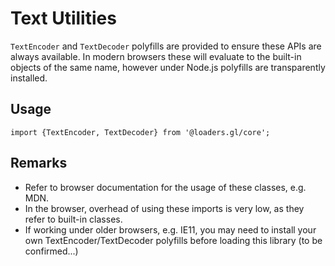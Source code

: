 # Text Utilities

`TextEncoder` and `TextDecoder` polyfills are provided to ensure these APIs are always available. In modern browsers these will evaluate to the built-in objects of the same name, however under Node.js polyfills are transparently installed.

## Usage

```
import {TextEncoder, TextDecoder} from '@loaders.gl/core';
```

## Remarks

* Refer to browser documentation for the usage of these classes, e.g. MDN.
* In the browser, overhead of using these imports is very low, as they refer to built-in classes.
* If working under older browsers, e.g. IE11, you may need to install your own TextEncoder/TextDecoder polyfills before loading this library (to be confirmed...)
